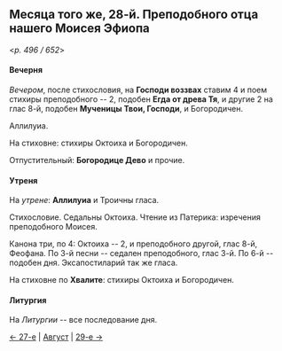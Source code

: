 
## Месяца того же, 28-й. Преподобного отца нашего Моисея Эфиопа

<*p. 496 / 652*>

#### Вечерня

*Вечером*, после стихословия, на **Господи воззвах** ставим 4 и поем стихиры преподобного -- 2, 
подобен **Егда от древа Тя**, и другие 2 на глас 8-й, подобен **Мученицы Твои, Господи**, и Богородичен.
 
Аллилуиа.

На стиховне: стихиры Октоиха и Богородичен.

Отпустительный: **Богородице Дево** и прочие.

#### Утреня

На *утрене*: **Аллилуиа** и Троичны гласа. 

Стихословие. Седальны Октоиха. Чтение из Патерика: изречения преподобного Моисея. 

Канона три, по 4: Октоиха -- 2, и преподобного другой, глас 8-й, Феофана. 
По 3-й песни -- седален преподобного, глас 3-й. 
По 6-й -- подобен дня.
Эксапостиларий так же гласа.

На стиховне по **Хвалите**: стихиры Октоиха и Богородичен.

#### Литургия

На *Литургии* -- все последование дня.

[← 27-е](08_27_EUR.ru.md) | [Август](README.md#28-й) | [29-е →](08_29_EUR.ru.md)
